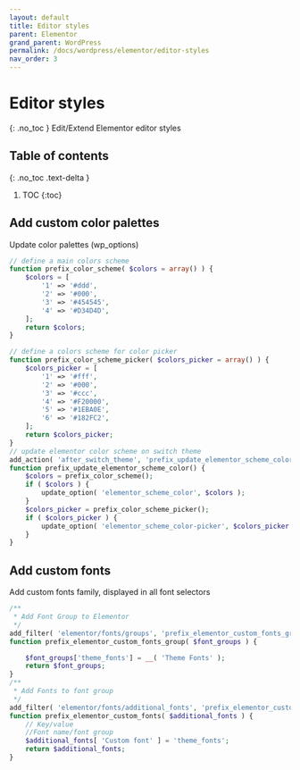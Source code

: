 ```yaml
---
layout: default
title: Editor styles
parent: Elementor
grand_parent: WordPress
permalink: /docs/wordpress/elementor/editor-styles
nav_order: 3
---
```


# Editor styles
{: .no_toc }
Edit/Extend Elementor editor styles

## Table of contents
{: .no_toc .text-delta }

1. TOC
{:toc}

## Add custom color palettes
Update color palettes (wp_options)
```php
// define a main colors scheme
function prefix_color_scheme( $colors = array() ) {
	$colors = [
		'1' => '#ddd',
		'2' => '#000',
		'3' => '#454545',
		'4' => '#D34D4D',
	];
	return $colors;
}

// define a colors scheme for color picker
function prefix_color_scheme_picker( $colors_picker = array() ) {
	$colors_picker = [
		'1' => '#fff',
		'2' => '#000',
		'3' => '#ccc',
		'4' => '#F20000',
		'5' => '#1EBA0E',
		'6' => '#182FC2',
	];
	return $colors_picker;
}
// update elementor color scheme on switch theme
add_action( 'after_switch_theme', 'prefix_update_elementor_scheme_color' );
function prefix_update_elementor_scheme_color() {
	$colors = prefix_color_scheme();
	if ( $colors ) {
		update_option( 'elementor_scheme_color', $colors );
	}
	$colors_picker = prefix_color_scheme_picker();
	if ( $colors_picker ) {
		update_option( 'elementor_scheme_color-picker', $colors_picker );
	}
}
```

## Add custom fonts
Add custom fonts family, displayed in all font selectors
```php
/**
 * Add Font Group to Elementor
 */
add_filter( 'elementor/fonts/groups', 'prefix_elementor_custom_fonts_group', 10, 1 );
function prefix_elementor_custom_fonts_group( $font_groups ) {

	$font_groups['theme_fonts'] = __( 'Theme Fonts' );
	return $font_groups;
}
/**
 * Add Fonts to font group
 */
add_filter( 'elementor/fonts/additional_fonts', 'prefix_elementor_custom_fonts', 10, 1 );
function prefix_elementor_custom_fonts( $additional_fonts ) {
	// Key/value
	//Font name/font group
	$additional_fonts[ 'Custom font' ] = 'theme_fonts';
	return $additional_fonts;
}
```